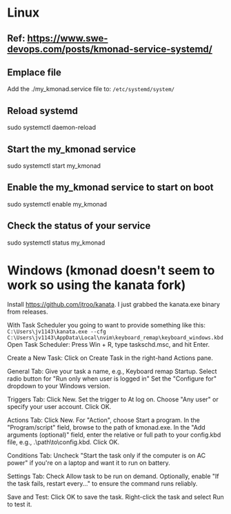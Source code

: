 # Linux
## Ref: https://www.swe-devops.com/posts/kmonad-service-systemd/

## Emplace file
Add the ./my_kmonad.service file to:
    `/etc/systemd/system/` 

## Reload systemd
sudo systemctl daemon-reload

## Start the my_kmonad service
sudo systemctl start my_kmonad

## Enable the my_kmonad service to start on boot
sudo systemctl enable my_kmonad

## Check the status of your service
sudo systemctl status my_kmonad

# Windows (kmonad doesn't seem to work so using the kanata fork)
Install https://github.com/jtroo/kanata. I just grabbed the kanata.exe binary from releases.

With Task Scheduler you going to want to provide something like this:
     `C:\Users\jv1143\kanata.exe --cfg C:\Users\jv1143\AppData\Local\nvim\keyboard_remap\keyboard_windows.kbd`
Open Task Scheduler:
    Press Win + R, type taskschd.msc, and hit Enter.

Create a New Task:
    Click on Create Task in the right-hand Actions pane.

General Tab:
    Give your task a name, e.g., Keyboard remap Startup.
    Select radio button for "Run only when user is logged in"
    Set the "Configure for" dropdown to your Windows version.

Triggers Tab:
    Click New.
    Set the trigger to At log on.
    Choose "Any user" or specify your user account.
    Click OK.

Actions Tab:
    Click New.
    For "Action", choose Start a program.
    In the "Program/script" field, browse to the path of kmonad.exe.
    In the "Add arguments (optional)" field, enter the relative or full path to your config.kbd file, e.g., .\path\to\config.kbd.
    Click OK.

Conditions Tab:
    Uncheck "Start the task only if the computer is on AC power" if you're on a laptop and want it to run on battery.

Settings Tab:
    Check Allow task to be run on demand.
    Optionally, enable "If the task fails, restart every..." to ensure the command runs reliably.

Save and Test:
    Click OK to save the task.
    Right-click the task and select Run to test it.
